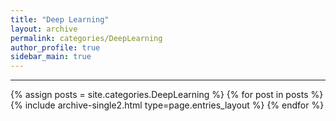 ```yaml
---
title: "Deep Learning"
layout: archive
permalink: categories/DeepLearning
author_profile: true
sidebar_main: true
---
```


<!-- 공백이 포함되어 있는 카테고리 이름의 경우 site.categories['a b c'] 이런식으로! -->

***

{% assign posts = site.categories.DeepLearning %}
{% for post in posts %} {% include archive-single2.html type=page.entries_layout %} {% endfor %}
